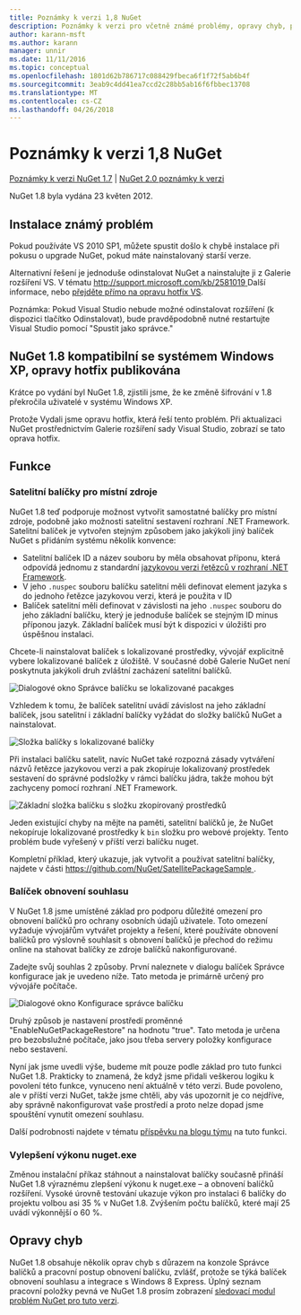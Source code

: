```yaml
---
title: Poznámky k verzi 1,8 NuGet
description: Poznámky k verzi pro včetně známé problémy, opravy chyb, přidaných funkcí a chcete 1.8 NuGet.
author: karann-msft
ms.author: karann
manager: unnir
ms.date: 11/11/2016
ms.topic: conceptual
ms.openlocfilehash: 1801d62b786717c088429fbeca6f1f72f5ab6b4f
ms.sourcegitcommit: 3eab9c4dd41ea7ccd2c28bb5ab16f6fbbec13708
ms.translationtype: MT
ms.contentlocale: cs-CZ
ms.lasthandoff: 04/26/2018
---
```

# <a name="nuget-18-release-notes"></a>Poznámky k verzi 1,8 NuGet

[Poznámky k verzi NuGet 1.7](../release-notes/nuget-1.7.md) | [NuGet 2.0 poznámky k verzi](../release-notes/nuget-2.0.md)

NuGet 1.8 byla vydána 23 květen 2012.

## <a name="known-installation-issue"></a>Instalace známý problém
Pokud používáte VS 2010 SP1, můžete spustit došlo k chybě instalace při pokusu o upgrade NuGet, pokud máte nainstalovaný starší verze.

Alternativní řešení je jednoduše odinstalovat NuGet a nainstalujte ji z Galerie rozšíření VS.  V tématu [ http://support.microsoft.com/kb/2581019 ](http://support.microsoft.com/kb/2581019) Další informace, nebo [přejděte přímo na opravu hotfix VS](http://bit.ly/vsixcertfix).

Poznámka: Pokud Visual Studio nebude možné odinstalovat rozšíření (k dispozici tlačítko Odinstalovat), bude pravděpodobně nutné restartujte Visual Studio pomocí "Spustit jako správce."

## <a name="nuget-18-incompatible-with-windows-xp-hotfix-published"></a>NuGet 1.8 kompatibilní se systémem Windows XP, opravy hotfix publikována

Krátce po vydání byl NuGet 1.8, zjistili jsme, že ke změně šifrování v 1.8 překročila uživatelé v systému Windows XP.

Protože Vydali jsme opravu hotfix, která řeší tento problém.  Při aktualizaci NuGet prostřednictvím Galerie rozšíření sady Visual Studio, zobrazí se tato oprava hotfix.

## <a name="features"></a>Funkce

### <a name="satellite-packages-for-localized-resources"></a>Satelitní balíčky pro místní zdroje
NuGet 1.8 teď podporuje možnost vytvořit samostatné balíčky pro místní zdroje, podobně jako možnosti satelitní sestavení rozhraní .NET Framework.  Satelitní balíček je vytvořen stejným způsobem jako jakýkoli jiný balíček NuGet s přidáním systému několik konvence:

* Satelitní balíček ID a název souboru by měla obsahovat příponu, která odpovídá jednomu z standardní [jazykovou verzi řetězců v rozhraní .NET Framework](http://msdn.microsoft.com/goglobal/bb896001.aspx).
* V jeho `.nuspec` souboru balíčku satelitní měli definovat element jazyka s do jednoho řetězce jazykovou verzi, která je použita v ID
* Balíček satelitní měli definovat v závislosti na jeho `.nuspec` souboru do jeho základní balíčku, který je jednoduše balíček se stejným ID minus příponou jazyk.  Základní balíček musí být k dispozici v úložišti pro úspěšnou instalaci.

Chcete-li nainstalovat balíček s lokalizované prostředky, vývojář explicitně vybere lokalizované balíček z úložiště. V současné době Galerie NuGet není poskytnuta jakýkoli druh zvláštní zacházení satelitní balíčků.

![Dialogové okno Správce balíčku se lokalizované pacakges](./media/dlg-w-loc-packs.png)

Vzhledem k tomu, že balíček satelitní uvádí závislost na jeho základní balíček, jsou satelitní i základní balíčky vyžádat do složky balíčků NuGet a nainstalovat.

![Složka balíčky s lokalizované balíčky](./media/fldr-loc-packs.png)

Při instalaci balíčku satelit, navíc NuGet také rozpozná zásady vytváření názvů řetězce jazykovou verzi a pak zkopíruje lokalizovaný prostředek sestavení do správné podsložky v rámci balíčku jádra, takže mohou být zachyceny pomocí rozhraní .NET Framework.

![Základní složka balíčku s složku zkopírovaný prostředků](./media/fldr-copied-loc.png)

Jeden existující chyby na mějte na paměti, satelitní balíčků je, že NuGet nekopíruje lokalizované prostředky k `bin` složku pro webové projekty.  Tento problém bude vyřešený v příští verzi balíčku nuget.

Kompletní příklad, který ukazuje, jak vytvořit a používat satelitní balíčky, najdete v části [ https://github.com/NuGet/SatellitePackageSample ](https://github.com/NuGet/SatellitePackageSample).

### <a name="package-restore-consent"></a>Balíček obnovení souhlasu
V NuGet 1.8 jsme umístěné základ pro podporu důležité omezení pro obnovení balíčků pro ochrany osobních údajů uživatele. Toto omezení vyžaduje vývojářům vytvářet projekty a řešení, které používáte obnovení balíčků pro výslovně souhlasit s obnovení balíčků je přechod do režimu online na stahovat balíčky ze zdroje balíčků nakonfigurované.

Zadejte svůj souhlas 2 způsoby. První naleznete v dialogu balíček Správce konfigurace jak je uvedeno níže.  Tato metoda je primárně určený pro vývojáře počítače.

![Dialogové okno Konfigurace správce balíčku](./media/pr-consent-configdlg.png)

Druhý způsob je nastavení prostředí proměnné "EnableNuGetPackageRestore" na hodnotu "true".  Tato metoda je určena pro bezobslužné počítače, jako jsou třeba servery položky konfigurace nebo sestavení.

Nyní jak jsme uvedli výše, budeme mít pouze podle základ pro tuto funkci NuGet 1.8.  Prakticky to znamená, že když jsme přidali veškerou logiku k povolení této funkce, vynuceno není aktuálně v této verzi. Bude povoleno, ale v příští verzi NuGet, takže jsme chtěli, aby vás upozornit je co nejdříve, aby správně nakonfigurovat vaše prostředí a proto nelze dopad jsme spouštění vynutit omezení souhlasu.

Další podrobnosti najdete v tématu [příspěvku na blogu týmu](http://blog.nuget.org/20120518/package-restore-and-consent.html) na tuto funkci.

### <a name="nugetexe-performance-improvements"></a>Vylepšení výkonu nuget.exe
Změnou instalační příkaz stáhnout a nainstalovat balíčky současně přináší NuGet 1.8 výraznému zlepšení výkonu k nuget.exe – a obnovení balíčků rozšíření.  Vysoké úrovně testování ukazuje výkon pro instalaci 6 balíčky do projektu volbou asi 35 % v NuGet 1.8.  Zvýšením počtu balíčků, které mají 25 uvádí výkonnější o 60 %.

## <a name="bug-fixes"></a>Opravy chyb
NuGet 1.8 obsahuje několik oprav chyb s důrazem na konzole Správce balíčků a pracovní postup obnovení balíčku, zvlášť, protože se týká balíček obnovení souhlasu a integrace s Windows 8 Express.
Úplný seznam pracovní položky pevná ve NuGet 1.8 prosím zobrazení [sledovací modul problém NuGet pro tuto verzi](http://nuget.codeplex.com/workitem/list/advanced?keyword=&status=Closed&type=All&priority=All&release=NuGet%201.8&assignedTo=All&component=All&sortField=Votes&sortDirection=Descending&page=0).
